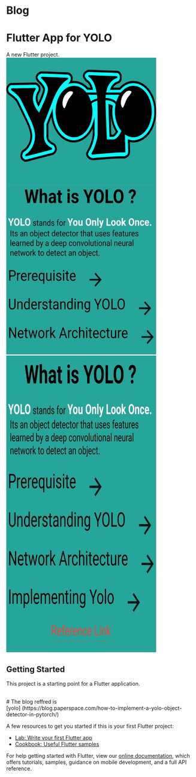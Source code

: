 # Blog

# Flutter App for YOLO

A new Flutter project.<br>
<img src="https://raw.githubusercontent.com/abhijeet1999/blog/master/1.jpeg" width="400" height="790"> <img src="https://raw.githubusercontent.com/abhijeet1999/blog/master/2.jpeg" width="400" height="790">

## Getting Started

This project is a starting point for a Flutter application.

<br>
# The blog reffred is <br>
[yolo] (https://blog.paperspace.com/how-to-implement-a-yolo-object-detector-in-pytorch/)

A few resources to get you started if this is your first Flutter project:

- [Lab: Write your first Flutter app](https://flutter.dev/docs/get-started/codelab)
- [Cookbook: Useful Flutter samples](https://flutter.dev/docs/cookbook)

For help getting started with Flutter, view our
[online documentation](https://flutter.dev/docs), which offers tutorials,
samples, guidance on mobile development, and a full API reference.


